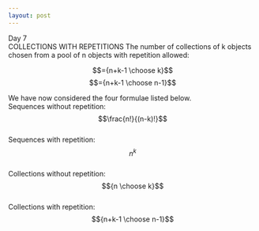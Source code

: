 ```yaml
---
layout: post
---
```

Day 7  
COLLECTIONS WITH REPETITIONS
The number of collections of k objects chosen from a pool of n objects with repetition allowed:

$$={n+k-1 \choose k}$$ $$={n+k-1 \choose n-1}$$

We have now considered the four formulae listed below.  
Sequences without repetition:  $$\frac{n!}{(n-k)!}$$  
Sequences with repetition:  $$n^{k}$$  
Collections without repetition:  $${n \choose k}$$  
Collections with repetition:  $${n+k-1 \choose n-1}$$  

